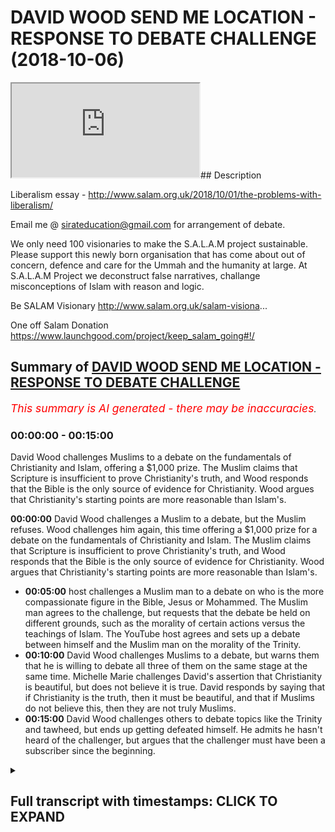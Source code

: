 # DAVID WOOD SEND ME LOCATION - RESPONSE TO DEBATE CHALLENGE (2018-10-06)

<iframe loading='lazy' allow='autoplay' src='https://www.youtube.com/embed/Hax68VgkjuQ'></iframe>## Description

Liberalism essay - 
http://www.salam.org.uk/2018/10/01/the-problems-with-liberalism/

Email me @ sirateducation@gmail.com for arrangement of debate. 

We only need 100 visionaries to make the S.A.L.A.M project sustainable. Please support this newly born organisation that has come about out of concern, defence and care for the Ummah and the humanity at large. At S.A.L.A.M Project we deconstruct false narratives, challange misconceptions of Islam with reason and logic. 

Be SALAM Visionary 
http://www.salam.org.uk/salam-visiona...

One off Salam Donation
https://www.launchgood.com/project/keep_salam_going#!/

## Summary of [DAVID WOOD SEND ME LOCATION - RESPONSE TO DEBATE CHALLENGE](https://www.youtube.com/watch?v=Hax68VgkjuQ)


*<span style="color:red; font-size:125%">This summary is AI generated - there may be inaccuracies</span>. [](/)*

### <a onclick="modifyYTiframeseektime('0')">00:00:00</a> - <a onclick="modifyYTiframeseektime('900')">00:15:00</a>

David Wood challenges Muslims to a debate on the fundamentals of Christianity and Islam, offering a $1,000 prize. The Muslim claims that Scripture is insufficient to prove Christianity's truth, and Wood responds that the Bible is the only source of evidence for Christianity. Wood argues that Christianity's starting points are more reasonable than Islam's.

**<a onclick="modifyYTiframeseektime('0')">00:00:00</a>** David Wood challenges a Muslim to a debate, but the Muslim refuses. Wood challenges him again, this time offering a $1,000 prize for a debate on the fundamentals of Christianity and Islam. The Muslim claims that Scripture is insufficient to prove Christianity's truth, and Wood responds that the Bible is the only source of evidence for Christianity. Wood argues that Christianity's starting points are more reasonable than Islam's.
* **<a onclick="modifyYTiframeseektime('300')">00:05:00</a>**  host challenges a Muslim man to a debate on who is the more compassionate figure in the Bible, Jesus or Mohammed. The Muslim man agrees to the challenge, but requests that the debate be held on different grounds, such as the morality of certain actions versus the teachings of Islam. The YouTube host agrees and sets up a debate between himself and the Muslim man on the morality of the Trinity.
* **<a onclick="modifyYTiframeseektime('600')">00:10:00</a>** David Wood challenges Muslims to a debate, but warns them that he is willing to debate all three of them on the same stage at the same time. Michelle Marie challenges David's assertion that Christianity is beautiful, but does not believe it is true. David responds by saying that if Christianity is the truth, then it must be beautiful, and that if Muslims do not believe this, then they are not truly Muslims.
* **<a onclick="modifyYTiframeseektime('900')">00:15:00</a>** David Wood challenges others to debate topics like the Trinity and tawheed, but ends up getting defeated himself. He admits he hasn't heard of the challenger, but argues that the challenger must have been a subscriber since the beginning.

<details><summary><h2>Full transcript with timestamps: CLICK TO EXPAND</h2></summary>

<a onclick="modifyYTiframeseektime('0')">0:00:00</a> I give Salam to my people in Bangladesh  
<a onclick="modifyYTiframeseektime('4')">0:00:04</a> Salam to the people of Marrakesh Salam  
<a onclick="modifyYTiframeseektime('8')">0:00:08</a> aleikum I mentor a better care to  
<a onclick="modifyYTiframeseektime('10')">0:00:10</a> brothers and sisters in dear friends  
<a onclick="modifyYTiframeseektime('11')">0:00:11</a> welcome to another episode of the house  
<a onclick="modifyYTiframeseektime('12')">0:00:12</a> show before I start one and praise Allah  
<a onclick="modifyYTiframeseektime('14')">0:00:14</a> subhana WA Ta'ala the most merciful the  
<a onclick="modifyYTiframeseektime('15')">0:00:15</a> most trust all praises glory and  
<a onclick="modifyYTiframeseektime('16')">0:00:16</a> gratitude belongs him for the work that  
<a onclick="modifyYTiframeseektime('17')">0:00:17</a> we do if you can support us with your  
<a onclick="modifyYTiframeseektime('19')">0:00:19</a> dwars  
<a onclick="modifyYTiframeseektime('19')">0:00:19</a> if you have financial means at the link  
<a onclick="modifyYTiframeseektime('21')">0:00:21</a> below whatever you can even share this  
<a onclick="modifyYTiframeseektime('23')">0:00:23</a> video it would mean a lot to us because  
<a onclick="modifyYTiframeseektime('24')">0:00:24</a> then we can bring you these videos not  
<a onclick="modifyYTiframeseektime('25')">0:00:25</a> only that we're gonna be bringing you  
<a onclick="modifyYTiframeseektime('26')">0:00:26</a> some debates so if you guys remember  
<a onclick="modifyYTiframeseektime('29')">0:00:29</a> none in Muhammad's job shadow for the  
<a onclick="modifyYTiframeseektime('30')">0:00:30</a> new show the booth we done a video  
<a onclick="modifyYTiframeseektime('32')">0:00:32</a> reacting to David Wood now David Wood  
<a onclick="modifyYTiframeseektime('35')">0:00:35</a> who is this person cuz we need to  
<a onclick="modifyYTiframeseektime('36')">0:00:36</a> understand the person who is dealing  
<a onclick="modifyYTiframeseektime('37')">0:00:37</a> with you here David Wood is someone I  
<a onclick="modifyYTiframeseektime('39')">0:00:39</a> can clearly say a staunch enemy of Islam  
<a onclick="modifyYTiframeseektime('41')">0:00:41</a> to be frank Accord any different he's  
<a onclick="modifyYTiframeseektime('44')">0:00:44</a> such an enemy that he goes to the levels  
<a onclick="modifyYTiframeseektime('47')">0:00:47</a> of losing his dignity no it is it is  
<a onclick="modifyYTiframeseektime('50')">0:00:50</a> because if someone hates me knowledge if  
<a onclick="modifyYTiframeseektime('53')">0:00:53</a> someone hates someone so much if I can  
<a onclick="modifyYTiframeseektime('54')">0:00:54</a> lose if it causes me to lose my dignity  
<a onclick="modifyYTiframeseektime('57')">0:00:57</a> that means psychologically up here I'm  
<a onclick="modifyYTiframeseektime('59')">0:00:59</a> not trying to do personal attacks at  
<a onclick="modifyYTiframeseektime('60')">0:01:00</a> home and I'm just sayin who is this  
<a onclick="modifyYTiframeseektime('61')">0:01:01</a> person this is a person in another  
<a onclick="modifyYTiframeseektime('63')">0:01:03</a> interview which he claimed that he was a  
<a onclick="modifyYTiframeseektime('66')">0:01:06</a> business this person who wanted to kill  
<a onclick="modifyYTiframeseektime('68')">0:01:08</a> his father and I played the recordings  
<a onclick="modifyYTiframeseektime('70')">0:01:10</a> you can play for yourself you have some  
<a onclick="modifyYTiframeseektime('71')">0:01:11</a> crazy stuff now I decided to kill my dad  
<a onclick="modifyYTiframeseektime('76')">0:01:16</a> and I decided to do it in a brutal  
<a onclick="modifyYTiframeseektime('79')">0:01:19</a> fashion not a not a gunshot or anything  
<a onclick="modifyYTiframeseektime('81')">0:01:21</a> I was gonna do with a hammer when I  
<a onclick="modifyYTiframeseektime('84')">0:01:24</a> walked up to my dad I've got a hammer in  
<a onclick="modifyYTiframeseektime('86')">0:01:26</a> my hand and I hit him in the head seven  
<a onclick="modifyYTiframeseektime('91')">0:01:31</a> or eight times with a ball-peen hammer  
<a onclick="modifyYTiframeseektime('93')">0:01:33</a> and so I thought he was dead and I just  
<a onclick="modifyYTiframeseektime('96')">0:01:36</a> left he was a very problematic person  
<a onclick="modifyYTiframeseektime('98')">0:01:38</a> now in the image that you can see in  
<a onclick="modifyYTiframeseektime('100')">0:01:40</a> front he's dressed up as a woman now the  
<a onclick="modifyYTiframeseektime('102')">0:01:42</a> question that needs to ask is why would  
<a onclick="modifyYTiframeseektime('103')">0:01:43</a> a man dressed up as a woman unless you  
<a onclick="modifyYTiframeseektime('105')">0:01:45</a> want to be a transgender yeah oh like I  
<a onclick="modifyYTiframeseektime('108')">0:01:48</a> said before you've lost your dignity so  
<a onclick="modifyYTiframeseektime('110')">0:01:50</a> words even with such a man and the only  
<a onclick="modifyYTiframeseektime('111')">0:01:51</a> reason we're doing this is to further  
<a onclick="modifyYTiframeseektime('114')">0:01:54</a> expose him that's why now this the  
<a onclick="modifyYTiframeseektime('116')">0:01:56</a> reason we're doing otherwise I'm being  
<a onclick="modifyYTiframeseektime('117')">0:01:57</a> honest I don't believe this person  
<a onclick="modifyYTiframeseektime('119')">0:01:59</a> should even be debated because he has no  
<a onclick="modifyYTiframeseektime('121')">0:02:01</a> dignity there is some Christians that  
<a onclick="modifyYTiframeseektime('123')">0:02:03</a> colorsmart says in the Quran laces are  
<a onclick="modifyYTiframeseektime('124')">0:02:04</a> all Christians are the same so there are  
<a onclick="modifyYTiframeseektime('126')">0:02:06</a> some that I could handle we go to the  
<a onclick="modifyYTiframeseektime('127')">0:02:07</a> pass summit and a good people they talk  
<a onclick="modifyYTiframeseektime('129')">0:02:09</a> to us they want a reason they want to  
<a onclick="modifyYTiframeseektime('130')">0:02:10</a> understand and luck always wanted Isis  
<a onclick="modifyYTiframeseektime('132')">0:02:12</a> come to common terms between you and  
<a onclick="modifyYTiframeseektime('133')">0:02:13</a> them  
<a onclick="modifyYTiframeseektime('133')">0:02:13</a> but this man is not the same and he will  
<a onclick="modifyYTiframeseektime('135')">0:02:15</a> not be treated the same cause we're  
<a onclick="modifyYTiframeseektime('136')">0:02:16</a> gonna be very frank we're not here to  
<a onclick="modifyYTiframeseektime('138')">0:02:18</a> Haywood no no no no no we're here to get  
<a onclick="modifyYTiframeseektime('140')">0:02:20</a> to the point and deal with the matter  
<a onclick="modifyYTiframeseektime('142')">0:02:22</a> head-on  
<a onclick="modifyYTiframeseektime('142')">0:02:22</a> so since we've got a little bit of  
<a onclick="modifyYTiframeseektime('144')">0:02:24</a> understanding who is this person from  
<a onclick="modifyYTiframeseektime('145')">0:02:25</a> the images below he dropped you poor  
<a onclick="modifyYTiframeseektime('147')">0:02:27</a> challenge out to him you said to him  
<a onclick="modifyYTiframeseektime('149')">0:02:29</a> look they litter let's have a debate and  
<a onclick="modifyYTiframeseektime('151')">0:02:31</a> the videos that you reacted to was of  
<a onclick="modifyYTiframeseektime('154')">0:02:34</a> him not being able to answer a question  
<a onclick="modifyYTiframeseektime('156')">0:02:36</a> that he was posed from his religion  
<a onclick="modifyYTiframeseektime('158')">0:02:38</a> regarding a doctrine not side issues not  
<a onclick="modifyYTiframeseektime('161')">0:02:41</a> did Jesus have a yellow hair or blue  
<a onclick="modifyYTiframeseektime('162')">0:02:42</a> hair it was about Jesus dying and being  
<a onclick="modifyYTiframeseektime('165')">0:02:45</a> resurrected what was your challenges on  
<a onclick="modifyYTiframeseektime('168')">0:02:48</a> a reaction video of David Wood reacting  
<a onclick="modifyYTiframeseektime('171')">0:02:51</a> sorry you're answering attempting to  
<a onclick="modifyYTiframeseektime('174')">0:02:54</a> answer a question that was posed by  
<a onclick="modifyYTiframeseektime('175')">0:02:55</a> another Muslim guy in some conference or  
<a onclick="modifyYTiframeseektime('177')">0:02:57</a> some debate that was done and they were  
<a onclick="modifyYTiframeseektime('178')">0:02:58</a> very straightforward questions about the  
<a onclick="modifyYTiframeseektime('180')">0:03:00</a> personhood of Jesus Christ and the  
<a onclick="modifyYTiframeseektime('182')">0:03:02</a> doctrine of the Trinity yeah and what I  
<a onclick="modifyYTiframeseektime('185')">0:03:05</a> found shocking about those videos and  
<a onclick="modifyYTiframeseektime('187')">0:03:07</a> you can obviously refer to the other  
<a onclick="modifyYTiframeseektime('188')">0:03:08</a> videos I've done to see what I'm talking  
<a onclick="modifyYTiframeseektime('189')">0:03:09</a> about  
<a onclick="modifyYTiframeseektime('190')">0:03:10</a> well I found shocking about those videos  
<a onclick="modifyYTiframeseektime('192')">0:03:12</a> is that although the question was  
<a onclick="modifyYTiframeseektime('194')">0:03:14</a> practically very straightforward the  
<a onclick="modifyYTiframeseektime('197')">0:03:17</a> answer was all over the place and my  
<a onclick="modifyYTiframeseektime('201')">0:03:21</a> point there with with reaction to those  
<a onclick="modifyYTiframeseektime('203')">0:03:23</a> videos was that this man who has spent a  
<a onclick="modifyYTiframeseektime('206')">0:03:26</a> whole a jury of his adult life he  
<a onclick="modifyYTiframeseektime('209')">0:03:29</a> attacking Islam when it comes to  
<a onclick="modifyYTiframeseektime('212')">0:03:32</a> answering his own religion or trying to  
<a onclick="modifyYTiframeseektime('215')">0:03:35</a> justify his own religion he's not even  
<a onclick="modifyYTiframeseektime('217')">0:03:37</a> able to do so on a basic fundamental  
<a onclick="modifyYTiframeseektime('219')">0:03:39</a> doctrinal level he Ivan look at the  
<a onclick="modifyYTiframeseektime('222')">0:03:42</a> basics of his religion and make sense of  
<a onclick="modifyYTiframeseektime('224')">0:03:44</a> them okay so we did not show you put  
<a onclick="modifyYTiframeseektime('226')">0:03:46</a> challenge out to me I brought a  
<a onclick="modifyYTiframeseektime('227')">0:03:47</a> challenge out for him to talk about what  
<a onclick="modifyYTiframeseektime('230')">0:03:50</a> the debate question must be about the  
<a onclick="modifyYTiframeseektime('232')">0:03:52</a> fundamentals of both religion why why I  
<a onclick="modifyYTiframeseektime('235')">0:03:55</a> think why comma seats you why  
<a onclick="modifyYTiframeseektime('236')">0:03:56</a> fundamentally in order to prove anything  
<a onclick="modifyYTiframeseektime('239')">0:03:59</a> true or false  
<a onclick="modifyYTiframeseektime('240')">0:04:00</a> yeah we need to look at the first  
<a onclick="modifyYTiframeseektime('242')">0:04:02</a> principles of those things right in  
<a onclick="modifyYTiframeseektime('243')">0:04:03</a> physics and mathematics in philosophy  
<a onclick="modifyYTiframeseektime('246')">0:04:06</a> yeah the premise one of the best ways of  
<a onclick="modifyYTiframeseektime('249')">0:04:09</a> finding out if something is true or  
<a onclick="modifyYTiframeseektime('250')">0:04:10</a> false is what we call arguing from first  
<a onclick="modifyYTiframeseektime('253')">0:04:13</a> principles okay this is one of the best  
<a onclick="modifyYTiframeseektime('255')">0:04:15</a> if not the best way of arguing if not  
<a onclick="modifyYTiframeseektime('258')">0:04:18</a> the best way of ascertaining the truth  
<a onclick="modifyYTiframeseektime('259')">0:04:19</a> okay okay so when we argue from first  
<a onclick="modifyYTiframeseektime('262')">0:04:22</a> principles we look at the assumptions of  
<a onclick="modifyYTiframeseektime('266')">0:04:26</a> said the thing that is being supposed  
<a onclick="modifyYTiframeseektime('268')">0:04:28</a> yeah or that is being put forward okay  
<a onclick="modifyYTiframeseektime('271')">0:04:31</a> in this case I said what are the  
<a onclick="modifyYTiframeseektime('272')">0:04:32</a> assumptions what are the first  
<a onclick="modifyYTiframeseektime('274')">0:04:34</a> principles what are the beginnings what  
<a onclick="modifyYTiframeseektime('276')">0:04:36</a> are the epidemiological roots of  
<a onclick="modifyYTiframeseektime('279')">0:04:39</a> Christianity / Islam in both cases there  
<a onclick="modifyYTiframeseektime('283')">0:04:43</a> are different assumptions on the  
<a onclick="modifyYTiframeseektime('285')">0:04:45</a> personhood of Jesus Christ on God on  
<a onclick="modifyYTiframeseektime('288')">0:04:48</a> these on these key masses here so here  
<a onclick="modifyYTiframeseektime('290')">0:04:50</a> what we should be talking about is what  
<a onclick="modifyYTiframeseektime('293')">0:04:53</a> makes more sense from a rational a  
<a onclick="modifyYTiframeseektime('296')">0:04:56</a> textual and historical perspective does  
<a onclick="modifyYTiframeseektime('300')">0:05:00</a> the Trinity make more sense or does tell  
<a onclick="modifyYTiframeseektime('304')">0:05:04</a> he'd tell how you'd make more sense so  
<a onclick="modifyYTiframeseektime('305')">0:05:05</a> miss you do you see in this look forget  
<a onclick="modifyYTiframeseektime('307')">0:05:07</a> the branches and the leaves let's go to  
<a onclick="modifyYTiframeseektime('309')">0:05:09</a> the moon let's go to the roots yes well  
<a onclick="modifyYTiframeseektime('310')">0:05:10</a> well guess what well guess what yes he's  
<a onclick="modifyYTiframeseektime('312')">0:05:12</a> responded to the so Jesus see if he's up  
<a onclick="modifyYTiframeseektime('316')">0:05:16</a> for the challenge he seems I'm brief  
<a onclick="modifyYTiframeseektime('318')">0:05:18</a> that's it this one is actually not a  
<a onclick="modifyYTiframeseektime('322')">0:05:22</a> question for you but for some reason  
<a onclick="modifyYTiframeseektime('324')">0:05:24</a> that someone wants to post a video about  
<a onclick="modifyYTiframeseektime('325')">0:05:25</a> me because they keep my Twitter lit up  
<a onclick="modifyYTiframeseektime('328')">0:05:28</a> but David did you accept that the  
<a onclick="modifyYTiframeseektime('331')">0:05:31</a> challenge from that Muslim Dawa guy from  
<a onclick="modifyYTiframeseektime('334')">0:05:34</a> speakers corner police confirm or deny  
<a onclick="modifyYTiframeseektime('336')">0:05:36</a> that recently like over the past I don't  
<a onclick="modifyYTiframeseektime('340')">0:05:40</a> know two months there's been a bunch  
<a onclick="modifyYTiframeseektime('342')">0:05:42</a> from speakers corners guys Adnan Rashid  
<a onclick="modifyYTiframeseektime('346')">0:05:46</a> someone names Mohammed a job or  
<a onclick="modifyYTiframeseektime('349')">0:05:49</a> something like that and Ali da Wow  
<a onclick="modifyYTiframeseektime('352')">0:05:52</a> so I've seen those guys now one of those  
<a onclick="modifyYTiframeseektime('355')">0:05:55</a> guys I know I'm non Rashid I know I'm  
<a onclick="modifyYTiframeseektime('357')">0:05:57</a> familiar with in the other two guys  
<a onclick="modifyYTiframeseektime('359')">0:05:59</a> don't worry you're gonna get to know  
<a onclick="modifyYTiframeseektime('361')">0:06:01</a> each other as well don't recall that  
<a onclick="modifyYTiframeseektime('362')">0:06:02</a> we're watching it I may have I don't  
<a onclick="modifyYTiframeseektime('363')">0:06:03</a> know don't recall anything from them but  
<a onclick="modifyYTiframeseektime('367')">0:06:07</a> just to confirm here and you can send  
<a onclick="modifyYTiframeseektime('369')">0:06:09</a> them this video with this you give them  
<a onclick="modifyYTiframeseektime('374')">0:06:14</a> a timestamp so they know when to when to  
<a onclick="modifyYTiframeseektime('377')">0:06:17</a> see this yes I accept their challenge  
<a onclick="modifyYTiframeseektime('381')">0:06:21</a> whether they're a team or he's a  
<a onclick="modifyYTiframeseektime('384')">0:06:24</a> bereavement he's gonna debate the root  
<a onclick="modifyYTiframeseektime('386')">0:06:26</a> of the problem totally the intranet I  
<a onclick="modifyYTiframeseektime('387')">0:06:27</a> believe I believe is it they're talking  
<a onclick="modifyYTiframeseektime('389')">0:06:29</a> like one at a time I'm fine I confirm  
<a onclick="modifyYTiframeseektime('392')">0:06:32</a> that now there are multiple ways they  
<a onclick="modifyYTiframeseektime('394')">0:06:34</a> can do that they can contact a mosque  
<a onclick="modifyYTiframeseektime('395')">0:06:35</a> over here in the u.s. anywhere in the  
<a onclick="modifyYTiframeseektime('398')">0:06:38</a> u.s. I'll show up Salafi mosque  
<a onclick="modifyYTiframeseektime('400')">0:06:40</a> okay I'll be there anywhere he's brave  
<a onclick="modifyYTiframeseektime('403')">0:06:43</a> he's brave any he's brave  
<a onclick="modifyYTiframeseektime('405')">0:06:45</a> I believe he's been except the Cybermen  
<a onclick="modifyYTiframeseektime('408')">0:06:48</a> wherever wherever hopefully if you if  
<a onclick="modifyYTiframeseektime('410')">0:06:50</a> you're it's time for Chris Christian  
<a onclick="modifyYTiframeseektime('411')">0:06:51</a> president allows us in the country it'll  
<a onclick="modifyYTiframeseektime('414')">0:06:54</a> be really good if no we're discussing  
<a onclick="modifyYTiframeseektime('416')">0:06:56</a> you or they can contact the MSA the  
<a onclick="modifyYTiframeseektime('420')">0:07:00</a> Muslim Students Association and there  
<a onclick="modifyYTiframeseektime('422')">0:07:02</a> are tons of Muslim Students associations  
<a onclick="modifyYTiframeseektime('425')">0:07:05</a> at universities across the time this is  
<a onclick="modifyYTiframeseektime('428')">0:07:08</a> if anyone's watching this from the US  
<a onclick="modifyYTiframeseektime('430')">0:07:10</a> and they belong to a Muslim Student  
<a onclick="modifyYTiframeseektime('432')">0:07:12</a> Association yeah all from any message it  
<a onclick="modifyYTiframeseektime('434')">0:07:14</a> in the United States some of your New  
<a onclick="modifyYTiframeseektime('436')">0:07:16</a> York or wherever you want yeah send us  
<a onclick="modifyYTiframeseektime('437')">0:07:17</a> your details you can find for example  
<a onclick="modifyYTiframeseektime('439')">0:07:19</a> our Instagram be the link below all if  
<a onclick="modifyYTiframeseektime('443')">0:07:23</a> not on Instagram you can send us an  
<a onclick="modifyYTiframeseektime('445')">0:07:25</a> email with that information because  
<a onclick="modifyYTiframeseektime('447')">0:07:27</a> we're trying to arrange the day and  
<a onclick="modifyYTiframeseektime('448')">0:07:28</a> obviously myself  
<a onclick="modifyYTiframeseektime('450')">0:07:30</a> he needs to send us an email as well  
<a onclick="modifyYTiframeseektime('451')">0:07:31</a> we'll put the even on the bottom yeah  
<a onclick="modifyYTiframeseektime('453')">0:07:33</a> well the middle but also we're gonna  
<a onclick="modifyYTiframeseektime('455')">0:07:35</a> come to an agreement yet because we  
<a onclick="modifyYTiframeseektime('456')">0:07:36</a> might be him to come here so you know  
<a onclick="modifyYTiframeseektime('458')">0:07:38</a> we'll see mostly let's see what happens  
<a onclick="modifyYTiframeseektime('460')">0:07:40</a> tell them to set up the debates I would  
<a onclick="modifyYTiframeseektime('462')">0:07:42</a> recommend to debates like he's gonna see  
<a onclick="modifyYTiframeseektime('466')">0:07:46</a> the Trinity and Tony this is brain it's  
<a onclick="modifyYTiframeseektime('467')">0:07:47</a> changed a bit he's changed a bit  
<a onclick="modifyYTiframeseektime('468')">0:07:48</a> who was Muhammad and who was Jesus that  
<a onclick="modifyYTiframeseektime('470')">0:07:50</a> way okay maybe the second one he's gonna  
<a onclick="modifyYTiframeseektime('474')">0:07:54</a> debate Trinity and it's nice and those  
<a onclick="modifyYTiframeseektime('477')">0:07:57</a> are two of the main questions okay  
<a onclick="modifyYTiframeseektime('481')">0:08:01</a> wouldn't even put your challenge up did  
<a onclick="modifyYTiframeseektime('483')">0:08:03</a> you see that you want to debate who is  
<a onclick="modifyYTiframeseektime('487')">0:08:07</a> Jesus and who is Muhammad I didn't say  
<a onclick="modifyYTiframeseektime('489')">0:08:09</a> that by the way these don't even make  
<a onclick="modifyYTiframeseektime('491')">0:08:11</a> this unbelievable they don't even make  
<a onclick="modifyYTiframeseektime('492')">0:08:12</a> sense is debate question they make sense  
<a onclick="modifyYTiframeseektime('495')">0:08:15</a> as history lessons very who was Muhammad  
<a onclick="modifyYTiframeseektime('501')">0:08:21</a> Ali who was you Teresa damn what was  
<a onclick="modifyYTiframeseektime('504')">0:08:24</a> what see what where is the contention in  
<a onclick="modifyYTiframeseektime('507')">0:08:27</a> that well how was that going should be  
<a onclick="modifyYTiframeseektime('509')">0:08:29</a> was Jesus God or was is the truth  
<a onclick="modifyYTiframeseektime('512')">0:08:32</a> Trinity Otto hate question mark you know  
<a onclick="modifyYTiframeseektime('515')">0:08:35</a> you know what dice look the person on  
<a onclick="modifyYTiframeseektime('516')">0:08:36</a> his on our left  
<a onclick="modifyYTiframeseektime('517')">0:08:37</a> he's right is a apostate of Islam yeah  
<a onclick="modifyYTiframeseektime('520')">0:08:40</a> okay yes it's like talking to him and be  
<a onclick="modifyYTiframeseektime('522')">0:08:42</a> like look you are suffering from POC  
<a onclick="modifyYTiframeseektime('524')">0:08:44</a> moss post colonial masters order  
<a onclick="modifyYTiframeseektime('526')">0:08:46</a> syndrome yeah which I diagnosed that we  
<a onclick="modifyYTiframeseektime('527')">0:08:47</a> could go with a few X Muslims as well  
<a onclick="modifyYTiframeseektime('529')">0:08:49</a> and me coming to him look we're gonna  
<a onclick="modifyYTiframeseektime('530')">0:08:50</a> talk about Muhammad in Jesus tell me  
<a onclick="modifyYTiframeseektime('532')">0:08:52</a> which one fits your liberal  
<a onclick="modifyYTiframeseektime('534')">0:08:54</a> standards which I'm going to change  
<a onclick="modifyYTiframeseektime('535')">0:08:55</a> later better by the way justice yes I've  
<a onclick="modifyYTiframeseektime('537')">0:08:57</a> written an essay on liberalism which  
<a onclick="modifyYTiframeseektime('539')">0:08:59</a> I'll put in the description box  
<a onclick="modifyYTiframeseektime('540')">0:09:00</a> publications example the UK four-star  
<a onclick="modifyYTiframeseektime('543')">0:09:03</a> public and by the way she Muhammad off  
<a onclick="modifyYTiframeseektime('545')">0:09:05</a> man is also written an essay on page of  
<a onclick="modifyYTiframeseektime('547')">0:09:07</a> I should be so the wife hours are coming  
<a onclick="modifyYTiframeseektime('551')">0:09:11</a> out as well  
<a onclick="modifyYTiframeseektime('551')">0:09:11</a> inshallah brothers sisters that's we do  
<a onclick="modifyYTiframeseektime('553')">0:09:13</a> a mini pillow yeah good so what I'm  
<a onclick="modifyYTiframeseektime('554')">0:09:14</a> trying to see is what he's doing is that  
<a onclick="modifyYTiframeseektime('555')">0:09:15</a> going to a person who's got liberal  
<a onclick="modifyYTiframeseektime('557')">0:09:17</a> values insane look we're gonna tell you  
<a onclick="modifyYTiframeseektime('559')">0:09:19</a> who's the kindest Mohammed or Jesus  
<a onclick="modifyYTiframeseektime('560')">0:09:20</a> Jesus fruit flowers on Fridays and  
<a onclick="modifyYTiframeseektime('562')">0:09:22</a> Saturdays but Muhammad peace be upon him  
<a onclick="modifyYTiframeseektime('564')">0:09:24</a> didn't this is pathetic  
<a onclick="modifyYTiframeseektime('565')">0:09:25</a> I'm not going to choose my my soul I  
<a onclick="modifyYTiframeseektime('568')">0:09:28</a> would not drink a little drop of poison  
<a onclick="modifyYTiframeseektime('570')">0:09:30</a> because you'll harm my body  
<a onclick="modifyYTiframeseektime('571')">0:09:31</a> you think I'm gonna put my soul in the  
<a onclick="modifyYTiframeseektime('572')">0:09:32</a> line because one sounds better than the  
<a onclick="modifyYTiframeseektime('575')">0:09:35</a> other it's irrelevant I want to know  
<a onclick="modifyYTiframeseektime('578')">0:09:38</a> fundamental bases okay earth has its own  
<a onclick="modifyYTiframeseektime('602')">0:10:02</a> is that me and you in the family look  
<a onclick="modifyYTiframeseektime('604')">0:10:04</a> you know if if black for example  
<a onclick="modifyYTiframeseektime('614')">0:10:14</a> McGregor and Cronus fight without a  
<a onclick="modifyYTiframeseektime('615')">0:10:15</a> reaction video yet if Habib knocks him  
<a onclick="modifyYTiframeseektime('618')">0:10:18</a> out we're not going to say that's an  
<a onclick="modifyYTiframeseektime('619')">0:10:19</a> evidence for Islam is the truth it's not  
<a onclick="modifyYTiframeseektime('622')">0:10:22</a> maybe Allah will die but won't shine and  
<a onclick="modifyYTiframeseektime('624')">0:10:24</a> we believe that's gonna happen yeah but  
<a onclick="modifyYTiframeseektime('626')">0:10:26</a> I'm not gonna come and say oh look we've  
<a onclick="modifyYTiframeseektime('627')">0:10:27</a> knocked him out Islam is the truth OCN  
<a onclick="modifyYTiframeseektime('630')">0:10:30</a> okay I saw Allah's on a fish says Allah  
<a onclick="modifyYTiframeseektime('632')">0:10:32</a> come on man these are no arguments that  
<a onclick="modifyYTiframeseektime('633')">0:10:33</a> you use myself and if it makes anyone  
<a onclick="modifyYTiframeseektime('639')">0:10:39</a> feel any better I will debate all three  
<a onclick="modifyYTiframeseektime('641')">0:10:41</a> of them on the same stage at the same  
<a onclick="modifyYTiframeseektime('643')">0:10:43</a> time please please leave instead of  
<a onclick="modifyYTiframeseektime('645')">0:10:45</a> debates in all field was just debate one  
<a onclick="modifyYTiframeseektime('646')">0:10:46</a> of us on the matter of Trinity and  
<a onclick="modifyYTiframeseektime('648')">0:10:48</a> tawheed that's all we won for me not for  
<a onclick="modifyYTiframeseektime('650')">0:10:50</a> you're a brave man you scared us  
<a onclick="modifyYTiframeseektime('667')">0:11:07</a> we're free but we're one so why do I  
<a onclick="modifyYTiframeseektime('674')">0:11:14</a> wanna make you clear to our Christian  
<a onclick="modifyYTiframeseektime('676')">0:11:16</a> friends were watching seriously the only  
<a onclick="modifyYTiframeseektime('677')">0:11:17</a> reason we're doing this last night I'll  
<a onclick="modifyYTiframeseektime('679')">0:11:19</a> be doing this because this guy is  
<a onclick="modifyYTiframeseektime('681')">0:11:21</a> somebody who mocks the Prophet peace be  
<a onclick="modifyYTiframeseektime('682')">0:11:22</a> upon him and we're gonna drop to his  
<a onclick="modifyYTiframeseektime('684')">0:11:24</a> level yeah but the way he's been and you  
<a onclick="modifyYTiframeseektime('686')">0:11:26</a> can see he's dressed up as a woman and  
<a onclick="modifyYTiframeseektime('687')">0:11:27</a> all the stuff he says like come on it's  
<a onclick="modifyYTiframeseektime('690')">0:11:30</a> pathetic you know we can have a new  
<a onclick="modifyYTiframeseektime('691')">0:11:31</a> banter here if we come to the stage meet  
<a onclick="modifyYTiframeseektime('692')">0:11:32</a> you understand in the sheet if it says  
<a onclick="modifyYTiframeseektime('694')">0:11:34</a> this free of y'all say no there's one of  
<a onclick="modifyYTiframeseektime('695')">0:11:35</a> us and then we go step further  
<a onclick="modifyYTiframeseektime('703')">0:11:43</a> yes I don't know how I can say it any  
<a onclick="modifyYTiframeseektime('707')">0:11:47</a> more clearly than that ladies and  
<a onclick="modifyYTiframeseektime('708')">0:11:48</a> gentlemen I've been affirming that I'm  
<a onclick="modifyYTiframeseektime('710')">0:11:50</a> willing to debate all day long and  
<a onclick="modifyYTiframeseektime('712')">0:11:52</a> multiple times over the past month so  
<a onclick="modifyYTiframeseektime('715')">0:11:55</a> anyone who asks go ahead and send them  
<a onclick="modifyYTiframeseektime('718')">0:11:58</a> back to that little clip right there yes  
<a onclick="modifyYTiframeseektime('719')">0:11:59</a> the answer is yes do you know what yes  
<a onclick="modifyYTiframeseektime('723')">0:12:03</a> to do now he has to sudden he has to  
<a onclick="modifyYTiframeseektime('724')">0:12:04</a> make a video yeah put my name in the  
<a onclick="modifyYTiframeseektime('726')">0:12:06</a> title yeah with your time and your place  
<a onclick="modifyYTiframeseektime('729')">0:12:09</a> like a beep says just send me location  
<a onclick="modifyYTiframeseektime('733')">0:12:13</a> just send me location all right okay we  
<a onclick="modifyYTiframeseektime('741')">0:12:21</a> have a question here from Michelle Marie  
<a onclick="modifyYTiframeseektime('746')">0:12:26</a> David asked him why he thinks  
<a onclick="modifyYTiframeseektime('748')">0:12:28</a> Christianity is beautiful but doesn't  
<a onclick="modifyYTiframeseektime('750')">0:12:30</a> believe it's the truth and just from a  
<a onclick="modifyYTiframeseektime('753')">0:12:33</a> from a philosophical note something can  
<a onclick="modifyYTiframeseektime('755')">0:12:35</a> be beautiful without without being true  
<a onclick="modifyYTiframeseektime('757')">0:12:37</a> right like like if that's being stately  
<a onclick="modifyYTiframeseektime('760')">0:12:40</a> I'm interested in that because you know  
<a onclick="modifyYTiframeseektime('762')">0:12:42</a> he's hitting out a true principle here  
<a onclick="modifyYTiframeseektime('764')">0:12:44</a> by the way I think company if you sit  
<a onclick="modifyYTiframeseektime('765')">0:12:45</a> down it's good I'm happy that he said  
<a onclick="modifyYTiframeseektime('767')">0:12:47</a> that because what it is is it shows the  
<a onclick="modifyYTiframeseektime('770')">0:12:50</a> he owns us he understands the difference  
<a onclick="modifyYTiframeseektime('771')">0:12:51</a> between aesthetic value judgment okay  
<a onclick="modifyYTiframeseektime('774')">0:12:54</a> which means looking at something and  
<a onclick="modifyYTiframeseektime('776')">0:12:56</a> deciding whether you think subjectively  
<a onclick="modifyYTiframeseektime('778')">0:12:58</a> is beautiful or not beautiful so so  
<a onclick="modifyYTiframeseektime('780')">0:13:00</a> laughter beauty is not an eye of the  
<a onclick="modifyYTiframeseektime('782')">0:13:02</a> beholder no everyone's gonna think  
<a onclick="modifyYTiframeseektime('783')">0:13:03</a> everything is beauty beautiful at the  
<a onclick="modifyYTiframeseektime('785')">0:13:05</a> same level right and that's why we  
<a onclick="modifyYTiframeseektime('788')">0:13:08</a> choose different maritals houses yeah  
<a onclick="modifyYTiframeseektime('790')">0:13:10</a> whatever may be right but what I'm  
<a onclick="modifyYTiframeseektime('791')">0:13:11</a> saying is that this is very important it  
<a onclick="modifyYTiframeseektime('793')">0:13:13</a> was it for me and you're just you two  
<a onclick="modifyYTiframeseektime('797')">0:13:17</a> what I was gonna say is this this is  
<a onclick="modifyYTiframeseektime('801')">0:13:21</a> very important because if you look at a  
<a onclick="modifyYTiframeseektime('802')">0:13:22</a> lot of his polemic yeah and all these  
<a onclick="modifyYTiframeseektime('804')">0:13:24</a> websites that talk about Islam and try  
<a onclick="modifyYTiframeseektime('806')">0:13:26</a> and answer Islam and these things yeah  
<a onclick="modifyYTiframeseektime('807')">0:13:27</a> when you look at their polemics their  
<a onclick="modifyYTiframeseektime('809')">0:13:29</a> polemics is this the argument is really  
<a onclick="modifyYTiframeseektime('811')">0:13:31</a> as follows yeah Aslam is violent yeah  
<a onclick="modifyYTiframeseektime('814')">0:13:34</a> therefore Islam is not the truth all  
<a onclick="modifyYTiframeseektime('817')">0:13:37</a> right if that's the argument then what  
<a onclick="modifyYTiframeseektime('818')">0:13:38</a> you're really appealing to is an  
<a onclick="modifyYTiframeseektime('820')">0:13:40</a> aesthetic value level always trying to  
<a onclick="modifyYTiframeseektime('822')">0:13:42</a> say that if you don't like violence  
<a onclick="modifyYTiframeseektime('824')">0:13:44</a> yeah you will not like Islam mm-hmm and  
<a onclick="modifyYTiframeseektime('826')">0:13:46</a> if you don't like Islam Islam is not  
<a onclick="modifyYTiframeseektime('828')">0:13:48</a> true exactly now really and truly as you  
<a onclick="modifyYTiframeseektime('831')">0:13:51</a> know yourself that does not indicate  
<a onclick="modifyYTiframeseektime('833')">0:13:53</a> truthfulness or falsity is that that  
<a onclick="modifyYTiframeseektime('836')">0:13:56</a> does not even if you're let's say for  
<a onclick="modifyYTiframeseektime('838')">0:13:58</a> the sake of argument right yeah you're  
<a onclick="modifyYTiframeseektime('840')">0:14:00</a> right yeah Islam has violence and all  
<a onclick="modifyYTiframeseektime('842')">0:14:02</a> these things absolutely no problem yeah  
<a onclick="modifyYTiframeseektime('845')">0:14:05</a> and it does have some violence yeah and  
<a onclick="modifyYTiframeseektime('847')">0:14:07</a> we're not saying that but the way he  
<a onclick="modifyYTiframeseektime('849')">0:14:09</a> represents it's not correct so for the  
<a onclick="modifyYTiframeseektime('852')">0:14:12</a> sake of argument the way you represent  
<a onclick="modifyYTiframeseektime('853')">0:14:13</a> it is true as well yeah yeah even if  
<a onclick="modifyYTiframeseektime('856')">0:14:16</a> that is the case it does not indicate  
<a onclick="modifyYTiframeseektime('857')">0:14:17</a> the falsehood exactly my point he knows  
<a onclick="modifyYTiframeseektime('861')">0:14:21</a> that he knows on a philosophical level  
<a onclick="modifyYTiframeseektime('862')">0:14:22</a> it's it's like you know what it seems  
<a onclick="modifyYTiframeseektime('863')">0:14:23</a> when they took him because this question  
<a onclick="modifyYTiframeseektime('865')">0:14:25</a> is to him this guy one is right here cuz  
<a onclick="modifyYTiframeseektime('866')">0:14:26</a> he said no Christians do so the lady  
<a onclick="modifyYTiframeseektime('868')">0:14:28</a> seen if you spew - why don't you become  
<a onclick="modifyYTiframeseektime('869')">0:14:29</a> a Christian oh yeah  
<a onclick="modifyYTiframeseektime('871')">0:14:31</a> so he is and he's basically gonna say  
<a onclick="modifyYTiframeseektime('872')">0:14:32</a> look I find it beautiful it's not the  
<a onclick="modifyYTiframeseektime('874')">0:14:34</a> truth I don't believe it yeah what is  
<a onclick="modifyYTiframeseektime('876')">0:14:36</a> seems with a lot of Christians is that  
<a onclick="modifyYTiframeseektime('878')">0:14:38</a> they won't got to be how they wanting to  
<a onclick="modifyYTiframeseektime('880')">0:14:40</a> be look if something is the truth if is  
<a onclick="modifyYTiframeseektime('882')">0:14:42</a> the Christianity is the truth and in  
<a onclick="modifyYTiframeseektime('884')">0:14:44</a> Christianity the God Almighty says every  
<a onclick="modifyYTiframeseektime('886')">0:14:46</a> first day Ali you're gonna climb up a  
<a onclick="modifyYTiframeseektime('887')">0:14:47</a> tree stay there for 20 minutes eat a red  
<a onclick="modifyYTiframeseektime('889')">0:14:49</a> apple come down and sleep I'm gonna do  
<a onclick="modifyYTiframeseektime('891')">0:14:51</a> it it's the truth I'm not gonna say I  
<a onclick="modifyYTiframeseektime('893')">0:14:53</a> don't want it it doesn't sound right to  
<a onclick="modifyYTiframeseektime('895')">0:14:55</a> me I don't like it it's irrelevant this  
<a onclick="modifyYTiframeseektime('898')">0:14:58</a> is the point what the reason why Muslims  
<a onclick="modifyYTiframeseektime('900')">0:15:00</a> do what they do where there is some  
<a onclick="modifyYTiframeseektime('902')">0:15:02</a> woman putting on a high job or a man  
<a onclick="modifyYTiframeseektime('903')">0:15:03</a> sporting a beard or doing whatever it  
<a onclick="modifyYTiframeseektime('905')">0:15:05</a> may be here it's because when you come  
<a onclick="modifyYTiframeseektime('907')">0:15:07</a> to accept the authority of is Latin yet  
<a onclick="modifyYTiframeseektime('909')">0:15:09</a> and the authority of tawheed Allah being  
<a onclick="modifyYTiframeseektime('912')">0:15:12</a> the one goodness that is commanding yes  
<a onclick="modifyYTiframeseektime('914')">0:15:14</a> the injunctions that are found in the  
<a onclick="modifyYTiframeseektime('915')">0:15:15</a> Quran and it's the truth and we can  
<a onclick="modifyYTiframeseektime('918')">0:15:18</a> rationalize that right then it makes  
<a onclick="modifyYTiframeseektime('921')">0:15:21</a> sense to follow those Commandments and  
<a onclick="modifyYTiframeseektime('923')">0:15:23</a> injunctions because that is the old  
<a onclick="modifyYTiframeseektime('925')">0:15:25</a> perfect truth if you learned Rania for  
<a onclick="modifyYTiframeseektime('926')">0:15:26</a> example on a practical level when people  
<a onclick="modifyYTiframeseektime('928')">0:15:28</a> go to doctors  
<a onclick="modifyYTiframeseektime('929')">0:15:29</a> they go to doctors because they trust  
<a onclick="modifyYTiframeseektime('931')">0:15:31</a> the authority of the doctor hmm I didn't  
<a onclick="modifyYTiframeseektime('933')">0:15:33</a> know that this person is qualified that  
<a onclick="modifyYTiframeseektime('934')">0:15:34</a> they're specialists in their field yeah  
<a onclick="modifyYTiframeseektime('936')">0:15:36</a> and therefore they so the point is this  
<a onclick="modifyYTiframeseektime('937')">0:15:37</a> rather than once as you said looking at  
<a onclick="modifyYTiframeseektime('940')">0:15:40</a> the branches of the tree right looking  
<a onclick="modifyYTiframeseektime('943')">0:15:43</a> at the prescriptions the injunctions and  
<a onclick="modifyYTiframeseektime('945')">0:15:45</a> deciding yeah yes by a sociological  
<a onclick="modifyYTiframeseektime('948')">0:15:48</a> analogy which is sometimes a very  
<a onclick="modifyYTiframeseektime('951')">0:15:51</a> sometimes a very weak logical way of  
<a onclick="modifyYTiframeseektime('952')">0:15:52</a> deducing things now okay this is not in  
<a onclick="modifyYTiframeseektime('955')">0:15:55</a> line with post-enlightenment idea  
<a onclick="modifyYTiframeseektime('957')">0:15:57</a> exactly and applying but therefore the  
<a onclick="modifyYTiframeseektime('960')">0:16:00</a> fallacies of present ism yeah yes this  
<a onclick="modifyYTiframeseektime('963')">0:16:03</a> is not in line this is not in line with  
<a onclick="modifyYTiframeseektime('965')">0:16:05</a> liberal values and this is not it's  
<a onclick="modifyYTiframeseektime('967')">0:16:07</a> something I'll do in the essay yeah that  
<a onclick="modifyYTiframeseektime('969')">0:16:09</a> we could would come to a conclusion if  
<a onclick="modifyYTiframeseektime('971')">0:16:11</a> this is true this is false  
<a onclick="modifyYTiframeseektime('972')">0:16:12</a> hmm this is of course a weak way of  
<a onclick="modifyYTiframeseektime('976')">0:16:16</a> finding out what is true my sauce and  
<a onclick="modifyYTiframeseektime('978')">0:16:18</a> I'll repeat what I said before the best  
<a onclick="modifyYTiframeseektime('980')">0:16:20</a> way of finding out if something is true  
<a onclick="modifyYTiframeseektime('982')">0:16:22</a> or false is by arguing from first  
<a onclick="modifyYTiframeseektime('985')">0:16:25</a> principles from a logical perspective  
<a onclick="modifyYTiframeseektime('986')">0:16:26</a> and what which is which is the roots the  
<a onclick="modifyYTiframeseektime('989')">0:16:29</a> roots of it trillion and tawheed I'm  
<a onclick="modifyYTiframeseektime('991')">0:16:31</a> going to end on this I found them he  
<a onclick="modifyYTiframeseektime('994')">0:16:34</a> just shot himself in the foot right he's  
<a onclick="modifyYTiframeseektime('996')">0:16:36</a> just answered a question where he's seen  
<a onclick="modifyYTiframeseektime('997')">0:16:37</a> just because something is beautiful  
<a onclick="modifyYTiframeseektime('999')">0:16:39</a> doesn't make it truth yeah I'm beauty is  
<a onclick="modifyYTiframeseektime('1001')">0:16:41</a> subjective right hold on a second and  
<a onclick="modifyYTiframeseektime('1002')">0:16:42</a> then he said he wants to debate Prophet  
<a onclick="modifyYTiframeseektime('1004')">0:16:44</a> Muhammad and Jesus  
<a onclick="modifyYTiframeseektime('1005')">0:16:45</a> what's it gonna debate on what's he  
<a onclick="modifyYTiframeseektime('1007')">0:16:47</a> gonna try to prove him there which one  
<a onclick="modifyYTiframeseektime('1009')">0:16:49</a> is more moral hold on a second you just  
<a onclick="modifyYTiframeseektime('1012')">0:16:52</a> defeated your whole purpose you have no  
<a onclick="modifyYTiframeseektime('1013')">0:16:53</a> choice but to debate the Trinity and  
<a onclick="modifyYTiframeseektime('1015')">0:16:55</a> tawheed David would I think it's night  
<a onclick="modifyYTiframeseektime('1017')">0:16:57</a> night for you I genuinely this time it's  
<a onclick="modifyYTiframeseektime('1019')">0:16:59</a> night night for you and in other words I  
<a onclick="modifyYTiframeseektime('1021')">0:17:01</a> do  
<a onclick="modifyYTiframeseektime('1021')">0:17:01</a> Vanessa yeah and please don't twist he  
<a onclick="modifyYTiframeseektime('1023')">0:17:03</a> said they'd given me ten friends no we  
<a onclick="modifyYTiframeseektime('1025')">0:17:05</a> mean literally intellectual janessa you  
<a onclick="modifyYTiframeseektime('1027')">0:17:07</a> heard those words maybe speakers corner  
<a onclick="modifyYTiframeseektime('1029')">0:17:09</a> you probably subscribe to me I know  
<a onclick="modifyYTiframeseektime('1030')">0:17:10</a> you're following me research taught me  
<a onclick="modifyYTiframeseektime('1032')">0:17:12</a> Dow well it means a nerve there yeah cuz  
<a onclick="modifyYTiframeseektime('1034')">0:17:14</a> I've caught they have one with my Dawa  
<a onclick="modifyYTiframeseektime('1035')">0:17:15</a> but anyways but when the sis's if you're  
<a onclick="modifyYTiframeseektime('1037')">0:17:17</a> watching this that's it ask you don't  
<a onclick="modifyYTiframeseektime('1039')">0:17:19</a> know you know why I said that Wow Wow  
<a onclick="modifyYTiframeseektime('1041')">0:17:21</a> because you know you're he must have  
<a onclick="modifyYTiframeseektime('1044')">0:17:24</a> been he must have been all right no no  
<a onclick="modifyYTiframeseektime('1046')">0:17:26</a> no he must have been a subscriber since  
<a onclick="modifyYTiframeseektime('1049')">0:17:29</a> the very beginning he and that's when I  
<a onclick="modifyYTiframeseektime('1050')">0:17:30</a> studied you started this guy's thought  
<a onclick="modifyYTiframeseektime('1053')">0:17:33</a> one day one you a quote Dawa so he's  
<a onclick="modifyYTiframeseektime('1056')">0:17:36</a> been a fan from day one three years ago  
<a onclick="modifyYTiframeseektime('1057')">0:17:37</a> yes yes that's why your email is done  
<a onclick="modifyYTiframeseektime('1060')">0:17:40</a> yes exactly so you  
<a onclick="modifyYTiframeseektime('1063')">0:17:43</a> never heard of you he's never heard of  
<a onclick="modifyYTiframeseektime('1065')">0:17:45</a> you yet but the guy he's using dawa i  
<a onclick="modifyYTiframeseektime('1068')">0:17:48</a> need our I'm not yes yo so he must have  
<a onclick="modifyYTiframeseektime('1071')">0:17:51</a> been there from the beginning I don't  
<a onclick="modifyYTiframeseektime('1073')">0:17:53</a> know it looks like you and him with my  
<a onclick="modifyYTiframeseektime('1074')">0:17:54</a> friends from Dave Thomas is this share  
<a onclick="modifyYTiframeseektime('1077')">0:17:57</a> this video with him we're ready America  
<a onclick="modifyYTiframeseektime('1079')">0:17:59</a> Australia Mars Neptune as long as we  
<a onclick="modifyYTiframeseektime('1081')">0:18:01</a> have oxygen and he was a beta send us  
<a onclick="modifyYTiframeseektime('1083')">0:18:03</a> location give us location better care to  
</details>
